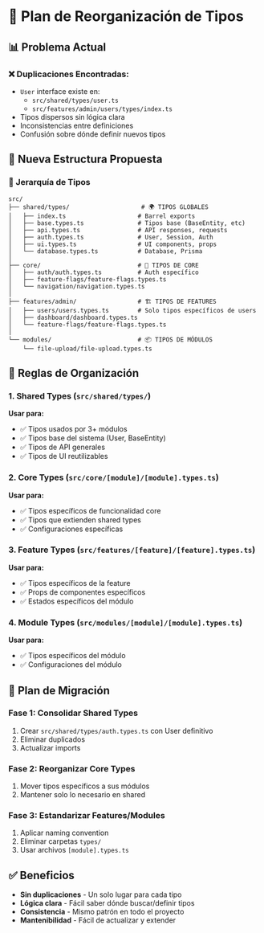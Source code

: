 # 🎯 Plan de Reorganización de Tipos

## 📊 Problema Actual

### ❌ Duplicaciones Encontradas:

- `User` interface existe en:
  - `src/shared/types/user.ts`
  - `src/features/admin/users/types/index.ts`
- Tipos dispersos sin lógica clara
- Inconsistencias entre definiciones
- Confusión sobre dónde definir nuevos tipos

## 🎯 Nueva Estructura Propuesta

### 📁 Jerarquía de Tipos

```
src/
├── shared/types/                    # 🌍 TIPOS GLOBALES
│   ├── index.ts                    # Barrel exports
│   ├── base.types.ts               # Tipos base (BaseEntity, etc)
│   ├── api.types.ts                # API responses, requests
│   ├── auth.types.ts               # User, Session, Auth
│   ├── ui.types.ts                 # UI components, props
│   └── database.types.ts           # Database, Prisma
│
├── core/                           # 🔧 TIPOS DE CORE
│   ├── auth/auth.types.ts          # Auth específico
│   ├── feature-flags/feature-flags.types.ts
│   └── navigation/navigation.types.ts
│
├── features/admin/                 # 🏗️ TIPOS DE FEATURES
│   ├── users/users.types.ts        # Solo tipos específicos de users
│   ├── dashboard/dashboard.types.ts
│   └── feature-flags/feature-flags.types.ts
│
└── modules/                        # 📦 TIPOS DE MÓDULOS
    └── file-upload/file-upload.types.ts
```

## 🎯 Reglas de Organización

### 1. **Shared Types** (`src/shared/types/`)

**Usar para:**

- ✅ Tipos usados por 3+ módulos
- ✅ Tipos base del sistema (User, BaseEntity)
- ✅ Tipos de API generales
- ✅ Tipos de UI reutilizables

### 2. **Core Types** (`src/core/[module]/[module].types.ts`)

**Usar para:**

- ✅ Tipos específicos de funcionalidad core
- ✅ Tipos que extienden shared types
- ✅ Configuraciones específicas

### 3. **Feature Types** (`src/features/[feature]/[feature].types.ts`)

**Usar para:**

- ✅ Tipos específicos de la feature
- ✅ Props de componentes específicos
- ✅ Estados específicos del módulo

### 4. **Module Types** (`src/modules/[module]/[module].types.ts`)

**Usar para:**

- ✅ Tipos específicos del módulo
- ✅ Configuraciones del módulo

## 🔄 Plan de Migración

### Fase 1: Consolidar Shared Types

1. Crear `src/shared/types/auth.types.ts` con User definitivo
2. Eliminar duplicados
3. Actualizar imports

### Fase 2: Reorganizar Core Types

1. Mover tipos específicos a sus módulos
2. Mantener solo lo necesario en shared

### Fase 3: Estandarizar Features/Modules

1. Aplicar naming convention
2. Eliminar carpetas `types/`
3. Usar archivos `[module].types.ts`

## ✅ Beneficios

- **Sin duplicaciones** - Un solo lugar para cada tipo
- **Lógica clara** - Fácil saber dónde buscar/definir tipos
- **Consistencia** - Mismo patrón en todo el proyecto
- **Mantenibilidad** - Fácil de actualizar y extender
